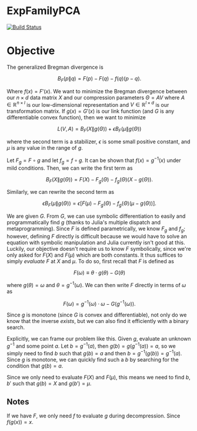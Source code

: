 # ExpFamilyPCA

[![Build Status](https://github.com/FlyingWorkshop/ExpFamilyPCA.jl/actions/workflows/CI.yml/badge.svg?branch=main)](https://github.com/FlyingWorkshop/ExpFamilyPCA.jl/actions/workflows/CI.yml?query=branch%3Amain)

# Objective

The generalized Bregman divergence is

$$
B_F(p \| q) = F(p) - F(q) - f(q)(p - q).
$$

Where $f(x) = F'(x)$. We want to minimize the Bregman divergence between our $n \times d$ data matrix $X$ and our compression parameters $\Theta = AV$ where $A \in \mathbb{R}^{n \times l}$ is our low-dimensional representation and $V \in \mathbb{R}^{l \times d}$ is our transformation matrix. If $g(x) = G'(x)$ is our link function (and $G$ is any differentiable convex function), then we want to minimize

$$
L(V, A) = B_F(X \| g(\Theta)) + \epsilon B_F(\mu \| g(\Theta))
$$

where the second term is a stabilizer, $\epsilon$ is some small positive constant, and $\mu$ is any value in the range of $g$. 

Let $F_g = F \circ g$ and let $f_g = f \circ g$. It can be shown that $f(x) = g^{-1}(x)$ under mild conditions. Then, we can write the first term as 

$$
B_F(X \| g(\Theta)) = F(X) - F_g(\Theta) - f_g(\Theta) (X - g(\Theta)).
$$

Similarly, we can rewrite the second term as

$$
\epsilon B_F(\mu \| g(\Theta)) = \epsilon \left[ F(\mu) - F_g(\Theta) -  f_g(\Theta) (\mu - g(\Theta)) \right].
$$

We are given $G$. From $G$, we can use symbolic differentiation to easily and programmatically find $g$ (thanks to Julia's multiple dispatch and metaprogramming). Since $F$ is defined parametrically, we know $F_g$ and $f_g$; however, defining $F$ directly is difficult because we would have to solve an equation with symbolic manipulation and Julia currently isn't good at this. Luckily, our objective doesn't require us to know $F$ symbolically, since we're only asked for $F(X)$ and $F(\mu)$ which are both constants. It thus suffices to simply *evaluate* $F$ at $X$ and $\mu$. To do so, first recall that $F$ is defined as

$$
F(\omega) \equiv \theta \cdot g(\theta) - G(\theta)
$$

where $g(\theta) = \omega$ and $\theta = g^{-1}(\omega)$. We can then write $F$ directly in terms of $\omega$ as

$$
F(\omega) = g^{-1}(\omega) \cdot \omega - G(g^{-1}(\omega)).
$$

Since $g$ is monotone (since $G$ is convex and differentiable), not only do we know that the inverse *exists*, but we can also find it efficiently with a binary search. 

Explicitly, we can frame our problem like this. Given $g$, evaluate an unknown $g^{-1}$ and some point $a$. Let $b = g^{-1}(a)$, then $g(b) = g(g^{-1}(a)) = a$, so we simply need to find $b$ such that $g(b) = a$ and then $b = g^{-1}(g(b)) = g^{-1}(a)$. Since $g$ is monotone, we can quickly find such a $b$ by searching for the condition that $g(b) = a$.

Since we only need to evaluate $F(X)$ and $F(\mu)$, this means we need to find $b, b'$ such that $g(b) = X$ and $g(b') = \mu$.

## Notes

If we have $F$, we only need $f$ to evaluate $g$ during decompression. Since $f(g(x)) = x$. 